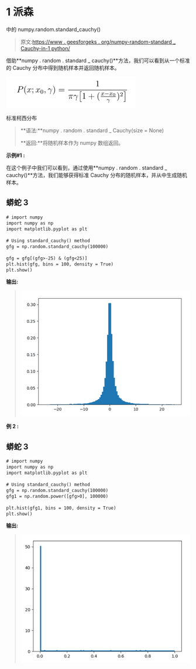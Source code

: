 # 1 派森

中的 numpy.random.standard_cauchy()

> 原文:[https://www . geesforgeks . org/numpy-random-standard _ Cauchy-in-1 python/](https://www.geeksforgeeks.org/numpy-random-standard_cauchy-in-1python/)

借助**numpy . random . standard _ cauchy()**方法，我们可以看到从一个标准的 Cauchy 分布中得到随机样本并返回随机样本。

![](img/a63d428a4d2a2013ed94f58007c5cd3d.png)

标准柯西分布

> **语法:**numpy . random . standard _ Cauchy(size = None)
> 
> **返回:**将随机样本作为 numpy 数组返回。

**示例#1 :**

在这个例子中我们可以看到，通过使用**numpy . random . standard _ cauchy()**方法，我们能够获得标准 Cauchy 分布的随机样本，并从中生成随机样本。

## 蟒蛇 3

```
# import numpy
import numpy as np
import matplotlib.pyplot as plt

# Using standard_cauchy() method
gfg = np.random.standard_cauchy(100000)

gfg = gfg[(gfg>-25) & (gfg<25)]
plt.hist(gfg, bins = 100, density = True)
plt.show()
```

**输出:**

> ![](img/4bf20dbc67dd1252ac0628d557b53e7a.png)

**例 2 :**

## 蟒蛇 3

```
# import numpy
import numpy as np
import matplotlib.pyplot as plt

# Using standard_cauchy() method
gfg = np.random.standard_cauchy(100000)
gfg1 = np.random.power([gfg>0], 100000)

plt.hist(gfg1, bins = 100, density = True)
plt.show()
```

**输出:**

> ![](img/ab96e8b79585818170cfcacd9ff22070.png)